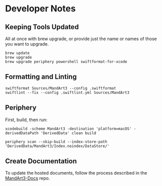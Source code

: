 # Developer Notes

## Keeping Tools Updated

All at once with brew upgrade, or provide just the name or names of those you want to upgrade.

```shell
brew update
brew upgrade
brew upgrade periphery powershell swiftformat-for-xcode
```

## Formatting and Linting

```
swiftformat Sources/MandArt3 --config .swiftformat
swiftlint --fix --config .swiftlint.yml Sources/MandArt3
```

## Periphery

First, build, then run:

```
xcodebuild -scheme MandArt3 -destination 'platform=macOS' -derivedDataPath 'DerivedData' clean build

periphery scan --skip-build --index-store-path 'DerivedData/MandArt3/Index.noindex/DataStore/'
```

## Create Documentation

To update the hosted documents, follow the process described in the
[MandArt3-Docs](https://github.com/denisecase/MandArt3-Docs) repo.
